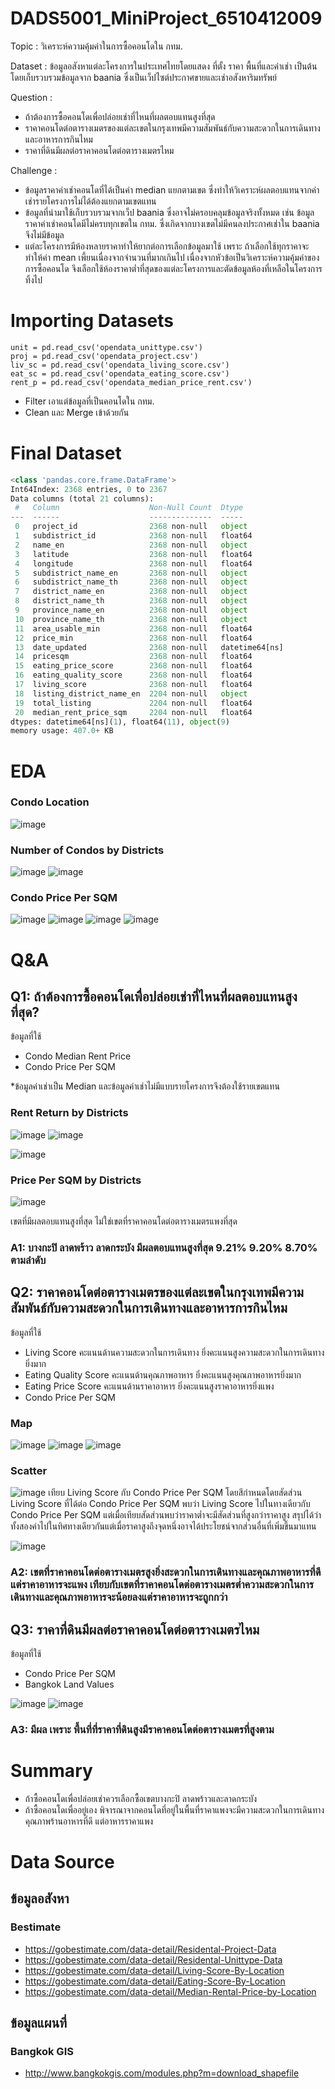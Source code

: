 # DADS5001_MiniProject_6510412009

Topic : วิเคราะห์ความคุ้มค่าในการซื้อคอนโดใน กทม.

Dataset : ข้อมูลอสังหาแต่ละโครงการในประเทศไทยโดยแสดง ที่ตั้ง ราคา พื้นที่และค่าเช่า เป็นต้น โดยเก็บรวบรวมข้อมูลจาก baania ซึ่งเป็นเว็ปไซต์ประกาศขายและเช่าอสังหาริมทรัพย์

Question : 
- ถ้าต้องการซื้อคอนโดเพื่อปล่อยเช่าที่ไหนที่ผลตอบแทนสูงที่สุด
- ราคาคอนโดต่อตารางเมตรของแต่ละเขตในกรุงเทพมีความสัมพันธ์กับความสะดวกในการเดินทางและอาหารการกินไหม
- ราคาที่ดินมีผลต่อราคาคอนโดต่อตารางเมตรไหม

Challenge : 
- ข้อมูลราคาค่าเช่าคอนโดที่ได้เป็นค่า median แยกตามเขต ซึ่งทำให้วิเคราะห์ผลตอบแทนจากค่าเช่ารายโครงการไม่ได้ต้องแยกตามเขตแทน
- ข้อมูลที่นำมาใช้เก็บรวบรวมจากเว็ป baania ซึ่งอาจไม่ครอบคลุมข้อมูลจริงทั้งหมด เช่น ข้อมูลราคาค่าเช่าคอนโดมีไม่ครบทุกเขตใน กทม. ซึ่งเกิดจากบางเขตไม่มีคนลงประกาศเช่าใน baania จึงไม่มีข้อมูล
- แต่ละโครงการมีห้องหลายราคาทำให้ยากต่อการเลือกข้อมูลมาใช้ เพราะ ถ้าเลือกใช้ทุกราคาจะทำให้ค่า mean เพี้ยนเนื่องจากจำนวนที่มากเกินไป เนื่องจากหัวข้อเป็นวิเคราะห์ความคุ้มค่าของการซื้อคอนโด จึงเลือกใช้ห้องราคาต่ำที่สุดของแต่ละโครงการและตัดข้อมูลห้องที่เหลือในโครงการทิ้งไป

# Importing Datasets
```
unit = pd.read_csv('opendata_unittype.csv')
proj = pd.read_csv('opendata_project.csv')
liv_sc = pd.read_csv('opendata_living_score.csv')
eat_sc = pd.read_csv('opendata_eating_score.csv')
rent_p = pd.read_csv('opendata_median_price_rent.csv')
```
- Filter เอาแต่ข้อมูลที่เป็นคอนโดใน กทม.
- Clean และ Merge เข้าด้วยกัน

# Final Dataset
```python
<class 'pandas.core.frame.DataFrame'>
Int64Index: 2368 entries, 0 to 2367
Data columns (total 21 columns):
 #   Column                    Non-Null Count  Dtype         
---  ------                    --------------  -----         
 0   project_id                2368 non-null   object        
 1   subdistrict_id            2368 non-null   float64       
 2   name_en                   2368 non-null   object        
 3   latitude                  2368 non-null   float64       
 4   longitude                 2368 non-null   float64       
 5   subdistrict_name_en       2368 non-null   object        
 6   subdistrict_name_th       2368 non-null   object        
 7   district_name_en          2368 non-null   object        
 8   district_name_th          2368 non-null   object        
 9   province_name_en          2368 non-null   object        
 10  province_name_th          2368 non-null   object        
 11  area_usable_min           2368 non-null   float64       
 12  price_min                 2368 non-null   float64       
 13  date_updated              2368 non-null   datetime64[ns]
 14  pricesqm                  2368 non-null   float64       
 15  eating_price_score        2368 non-null   float64       
 16  eating_quality_score      2368 non-null   float64       
 17  living_score              2368 non-null   float64       
 18  listing_district_name_en  2204 non-null   object        
 19  total_listing             2204 non-null   float64       
 20  median_rent_price_sqm     2204 non-null   float64       
dtypes: datetime64[ns](1), float64(11), object(9)
memory usage: 407.0+ KB
```

# EDA
### Condo Location
![image](https://user-images.githubusercontent.com/77285026/195904699-b9af3569-3ada-46cd-91b1-251a7bf560ef.png)

### Number of Condos by Districts
![image](https://user-images.githubusercontent.com/77285026/195904997-f15c9a06-a826-46d6-94b9-d58e1c9b6df4.png)
![image](https://user-images.githubusercontent.com/77285026/195905075-8d7762c8-c1f6-45a1-88fe-abd7045d1d7e.png)

### Condo Price Per SQM
![image](https://user-images.githubusercontent.com/77285026/195905235-5cd02648-c1b4-4e3e-b97e-1c306f5ab35c.png)
![image](https://user-images.githubusercontent.com/77285026/195905718-4a1105f1-cad0-43c7-a586-bfafc92d3373.png)
![image](https://user-images.githubusercontent.com/77285026/195905614-bdfbf3ea-b684-4c01-a6c4-540f0b7a6303.png)
![image](https://user-images.githubusercontent.com/77285026/195882672-0d4b4fe7-d39c-4384-b04e-8d99f2e6acd8.png)

# Q&A
## Q1: ถ้าต้องการซื้อคอนโดเพื่อปล่อยเช่าที่ไหนที่ผลตอบแทนสูงที่สุด?
ข้อมูลที่ใช้
- Condo Median Rent Price
- Condo Price Per SQM

*ข้อมูลค่าเช่าเป็น Median และข้อมูลค่าเช่าไม่มีแบบรายโครงการจึงต้องใช้รายเขตแทน

### Rent Return by Districts
![image](https://user-images.githubusercontent.com/77285026/195891800-39cfbdb0-d8dd-4ac6-82da-f2636868021f.png)
![image](https://user-images.githubusercontent.com/77285026/195891704-5a5bd723-8316-440a-858e-bc286f89ebff.png)

![image](https://user-images.githubusercontent.com/77285026/195891385-80d5e168-308d-4c96-9421-5923398aec37.png)

### Price Per SQM by Districts
![image](https://user-images.githubusercontent.com/77285026/195905614-bdfbf3ea-b684-4c01-a6c4-540f0b7a6303.png)

เขตที่มีผลตอบแทนสูงที่สุด ไม่ใช่เขตที่ราคาคอนโดต่อตารางเมตรแพงที่สุด

### A1: บางกะปิ ลาดพร้าว ลาดกระบัง มีผลตอบแทนสูงที่สุด 9.21% 9.20% 8.70% ตามลำดับ

## Q2: ราคาคอนโดต่อตารางเมตรของแต่ละเขตในกรุงเทพมีความสัมพันธ์กับความสะดวกในการเดินทางและอาหารการกินไหม
ข้อมูลที่ใช้
- Living Score คะแนนด้านความสะดวกในการเดินทาง ยิ่งคะแนนสูงความสะดวกในการเดินทางยิ่งมาก
- Eating Quality Score คะแนนด้านคุณภาพอาหาร ยิ่งคะแนนสูงคุณภาพอาหารยิ่งมาก
- Eating Price Score คะแนนด้านราคาอาหาร ยิ่งคะแนนสูงราคาอาหารยิ่งแพง
- Condo Price Per SQM

### Map
![image](https://user-images.githubusercontent.com/77285026/195907913-fd18dda8-be83-44ea-820d-58993f045819.png)
![image](https://user-images.githubusercontent.com/77285026/195907936-0b505538-de08-4e06-aa43-261cb004b772.png)
![image](https://user-images.githubusercontent.com/77285026/195907960-82956d33-d70a-44f9-be24-e594ee4b2586.png)

### Scatter
![image](https://user-images.githubusercontent.com/77285026/195904076-5eda2f51-3856-4183-a9d2-9da96d0069a4.png)
เทียบ Living Score กับ Condo Price Per SQM โดยสีกำหนดโดยสัดส่วน Living Score ที่ได้ต่อ Condo Price Per SQM
พบว่า Living Score ไปในทางเดียวกับ Condo Price Per SQM แต่เมื่อเทียบสัดส่วนพบว่าราคาต่ำจะมีสัดส่วนที่สูงกว่าราคาสูง สรุปได้ว่าทั้งสองค่าไปในทิศทางเดียวกันแต่เมื่อราคาสูงถึงจุดหนึ่งอาจได้ประโยชน์จากส่วนอื่นที่เพิ่มขึ้นมาแทน

![image](https://user-images.githubusercontent.com/77285026/195904117-574519b8-7fdb-4fca-8aed-47b1f23e2884.png)

### A2: เขตที่ราคาคอนโดต่อตารางเมตรสูงยิ่งสะดวกในการเดินทางและคุณภาพอาหารที่ดีแต่ราคาอาหารจะแพง เทียบกับเขตที่ราคาคอนโดต่อตารางเมตรต่ำความสะดวกในการเดินทางและคุณภาพอาหารจะน้อยลงแต่ราคาอาหารจะถูกกว่า

## Q3: ราคาที่ดินมีผลต่อราคาคอนโดต่อตารางเมตรไหม
ข้อมูลที่ใช้
- Condo Price Per SQM
- Bangkok Land Values

![image](https://user-images.githubusercontent.com/77285026/195898795-ab386320-9f4b-4717-8433-2ccb4a41e942.png)
![image](https://user-images.githubusercontent.com/77285026/195898878-ad1b6a38-bb6e-4cb6-aad5-39b95ba75357.png)
### A3: มีผล เพราะ พื้นที่ที่ราคาที่ดินสูงมีราคาคอนโดต่อตารางเมตรที่สูงตาม

# Summary
- ถ้าซื้อคอนโดเพื่อปล่อยเช่าควรเลือกซื้อเขตบางกะปิ ลาดพร้าวและลาดกระบัง
- ถ้าซื้อคอนโดเพื่ออยู่เอง พิจารณาจากคอนโดที่อยู่ในพื้นที่ราคาแพงจะมีความสะดวกในการเดินทาง คุณภาพร้านอาหารที่ดี แต่อาหารราคาแพง

# Data Source
## ข้อมูลอสังหา
### Bestimate
- https://gobestimate.com/data-detail/Residental-Project-Data
- https://gobestimate.com/data-detail/Residental-Unittype-Data
- https://gobestimate.com/data-detail/Living-Score-By-Location
- https://gobestimate.com/data-detail/Eating-Score-By-Location
- https://gobestimate.com/data-detail/Median-Rental-Price-by-Location
## ข้อมูลแผนที่
### Bangkok GIS
- http://www.bangkokgis.com/modules.php?m=download_shapefile
